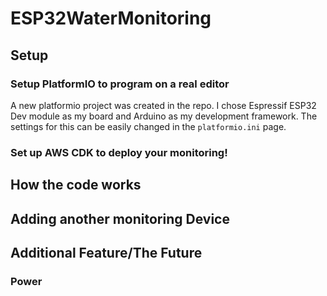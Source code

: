 # ESP32WaterMonitoring

## Setup

### Setup PlatformIO to program on a real editor

A new platformio project was created in the repo. I chose Espressif ESP32 Dev module as my board and Arduino as my development framework. The settings for this can be easily changed in the `platformio.ini` page.

### Set up AWS CDK to deploy your monitoring!

## How the code works

## Adding another monitoring Device

## Additional Feature/The Future

### Power
